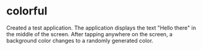 # colorful
Created a test application. The application displays the text "Hello there" in the middle of the screen. After tapping anywhere on the screen, a background color changes to a randomly generated color.
